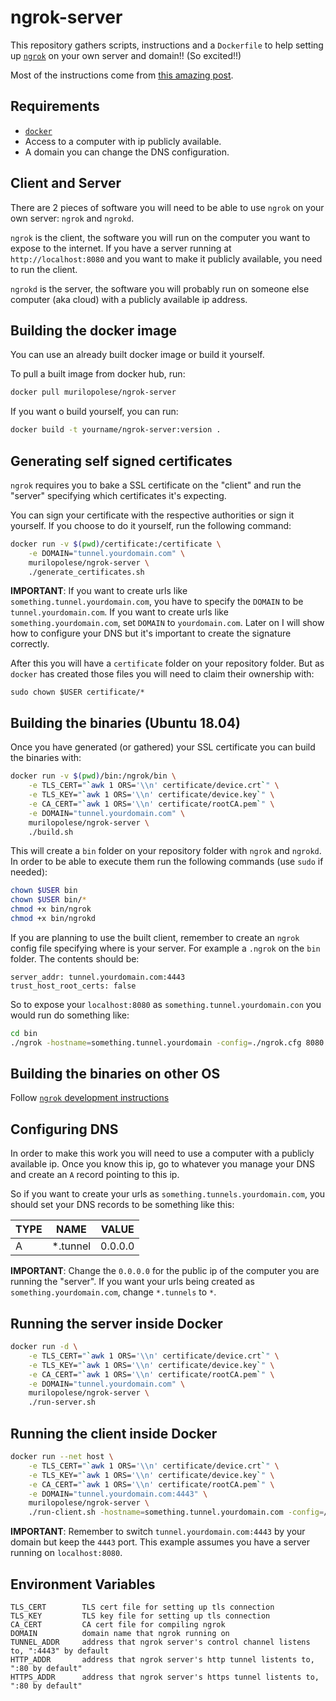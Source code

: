 # ngrok-server

This repository gathers scripts, instructions and a `Dockerfile` to help setting up [`ngrok`](https://ngrok.com) on your own server and domain!! (So excited!!)

Most of the instructions come from [this amazing post](https://www.svenbit.com/2014/09/run-ngrok-on-your-own-server/).


## Requirements

- [`docker`](https://www.docker.com/)
- Access to a computer with ip publicly available.
- A domain you can change the DNS configuration.


## Client and Server

There are 2 pieces of software you will need to be able to use `ngrok` on your own server: `ngrok` and `ngrokd`.

`ngrok` is the client, the software you will run on the computer you want to expose to the internet. If you have a server running at `http://localhost:8080` and you want to make it publicly available, you need to run the client.

`ngrokd` is the server, the software you will probably run on someone else computer (aka cloud) with a publicly available ip address.


## Building the docker image

You can use an already built docker image or build it yourself.

To pull a built image from docker hub, run:

```bash
docker pull murilopolese/ngrok-server
```

If you want o build yourself, you can run:

```bash
docker build -t yourname/ngrok-server:version .
```


## Generating self signed certificates

`ngrok` requires you to bake a SSL certificate on the "client" and run the "server" specifying which certificates it's expecting.

You can sign your certificate with the respective authorities or sign it yourself. If you choose to do it yourself, run the following command:

```bash
docker run -v $(pwd)/certificate:/certificate \
    -e DOMAIN="tunnel.yourdomain.com" \
    murilopolese/ngrok-server \
    ./generate_certificates.sh
```

**IMPORTANT**: If you want to create urls like `something.tunnel.yourdomain.com`, you have to specify the `DOMAIN` to be `tunnel.yourdomain.com`. If you want to create urls like `something.yourdomain.com`, set `DOMAIN` to `yourdomain.com`. Later on I will show how to configure your DNS but it's important to create the signature correctly.

After this you will have a `certificate` folder on your repository folder. But as `docker` has created those files you will need to claim their ownership with:

```
sudo chown $USER certificate/*
```


## Building the binaries (Ubuntu 18.04)

Once you have generated (or gathered) your SSL certificate you can build the binaries with:

```bash
docker run -v $(pwd)/bin:/ngrok/bin \
    -e TLS_CERT="`awk 1 ORS='\\n' certificate/device.crt`" \
    -e TLS_KEY="`awk 1 ORS='\\n' certificate/device.key`" \
    -e CA_CERT="`awk 1 ORS='\\n' certificate/rootCA.pem`" \
    -e DOMAIN="tunnel.yourdomain.com" \
    murilopolese/ngrok-server \
    ./build.sh
```

This will create a `bin` folder on your repository folder with `ngrok` and `ngrokd`. In order to be able to execute them run the following commands (use `sudo` if needed):

```bash
chown $USER bin
chown $USER bin/*
chmod +x bin/ngrok
chmod +x bin/ngrokd
```

If you are planning to use the built client, remember to create an `ngrok` config file specifying where is your server. For example a `.ngrok` on the `bin` folder. The contents should be:

```
server_addr: tunnel.yourdomain.com:4443
trust_host_root_certs: false
```

So to expose your `localhost:8080` as `something.tunnel.yourdomain.con` you would run do something like:

```bash
cd bin
./ngrok -hostname=something.tunnel.yourdomain -config=./ngrok.cfg 8080
```

## Building the binaries on other OS

Follow [`ngrok` development instructions](https://github.com/inconshreveable/ngrok/blob/master/docs/DEVELOPMENT.md)


## Configuring DNS

In order to make this work you will need to use a computer with a publicly available ip. Once you know this ip, go to whatever you manage your DNS and create an `A` record pointing to this ip.

So if you want to create your urls as `something.tunnels.yourdomain.com`, you should set your DNS records to be something like this:

| TYPE | NAME      | VALUE   |
|------|-----------|---------|
|  A   | *.tunnel  | 0.0.0.0 |

**IMPORTANT**: Change the `0.0.0.0` for the public ip of the computer you are running the "server". If you want your urls being created as `something.yourdomain.com`, change `*.tunnels` to `*`.


## Running the server inside Docker

```bash
docker run -d \
    -e TLS_CERT="`awk 1 ORS='\\n' certificate/device.crt`" \
    -e TLS_KEY="`awk 1 ORS='\\n' certificate/device.key`" \
    -e CA_CERT="`awk 1 ORS='\\n' certificate/rootCA.pem`" \
    -e DOMAIN="tunnel.yourdomain.com" \
    murilopolese/ngrok-server \
    ./run-server.sh
```


## Running the client inside Docker

```bash
docker run --net host \
    -e TLS_CERT="`awk 1 ORS='\\n' certificate/device.crt`" \
    -e TLS_KEY="`awk 1 ORS='\\n' certificate/device.key`" \
    -e CA_CERT="`awk 1 ORS='\\n' certificate/rootCA.pem`" \
    -e DOMAIN="tunnel.yourdomain.com:4443" \
    murilopolese/ngrok-server \
    ./run-client.sh -hostname=something.tunnel.yourdomain.com -config=/root/.ngrok 8080
```

**IMPORTANT**: Remember to switch `tunnel.yourdomain.com:4443` by your domain but keep the `4443` port. This example assumes you have a server running on `localhost:8080`.


## Environment Variables

```
TLS_CERT        TLS cert file for setting up tls connection
TLS_KEY         TLS key file for setting up tls connection
CA_CERT         CA cert file for compiling ngrok
DOMAIN          domain name that ngrok running on
TUNNEL_ADDR     address that ngrok server's control channel listens to, ":4443" by default
HTTP_ADDR       address that ngrok server's http tunnel listents to, ":80 by default"
HTTPS_ADDR      address that ngrok server's https tunnel listents to, ":80 by default"
```
